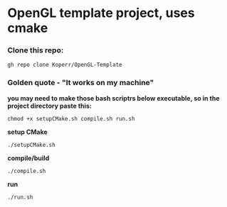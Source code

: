 # OpenGL template project, uses cmake
### Clone this repo:
```
gh repo clone Koperr/OpenGL-Template
```

### Golden quote - "It works on my machine"
**you may need to make those bash scriptrs below executable, so in the project directory paste this:**
```
chmod +x setupCMake.sh compile.sh run.sh
```
**setup CMake**
```
./setupCMake.sh
```
**compile/build**
```
./compile.sh
```
**run**
```
./run.sh
```
